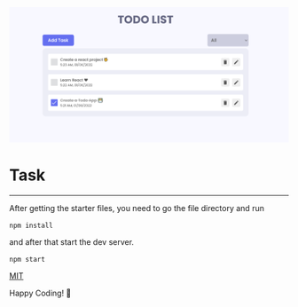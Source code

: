 ![React Todo App](./banner.png)

# Task

---

After getting the starter files, you need to go the file directory and run

```shell
npm install
```

and after that start the dev server.

```shell
npm start
```


[MIT](https://choosealicense.com/licenses/mit/)

Happy Coding! 🚀
